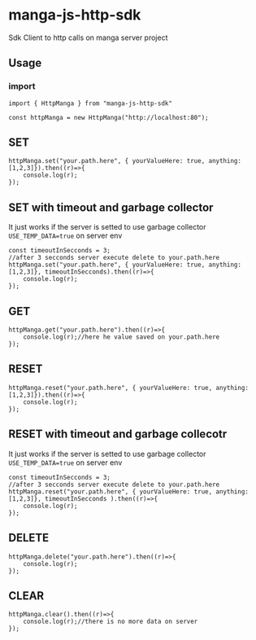 # manga-js-http-sdk

Sdk Client to http calls on manga server project

## Usage

### import

```
import { HttpManga } from "manga-js-http-sdk"

const httpManga = new HttpManga("http://localhost:80");

```

## SET

```
httpManga.set("your.path.here", { yourValueHere: true, anything:[1,2,3]}).then((r)=>{
    console.log(r);
});
```

## SET with timeout and garbage collector

It just works if the server is setted to use garbage collector `USE_TEMP_DATA=true` on server env

```
const timeoutInSecconds = 3;
//after 3 secconds server execute delete to your.path.here
httpManga.set("your.path.here", { yourValueHere: true, anything:[1,2,3]}, timeoutInSecconds).then((r)=>{
    console.log(r);
});
```

## GET

```
httpManga.get("your.path.here").then((r)=>{
    console.log(r);//here he value saved on your.path.here
});
```

## RESET

```
httpManga.reset("your.path.here", { yourValueHere: true, anything:[1,2,3]}).then((r)=>{
    console.log(r);
});
```

## RESET with timeout and garbage collecotr

It just works if the server is setted to use garbage collector `USE_TEMP_DATA=true` on server env

```
const timeoutInSecconds = 3;
//after 3 secconds server execute delete to your.path.here
httpManga.reset("your.path.here", { yourValueHere: true, anything:[1,2,3]}, timeoutInSecconds ).then((r)=>{
    console.log(r);
});
```

## DELETE

```
httpManga.delete("your.path.here").then((r)=>{
    console.log(r);
});
```

## CLEAR

```
httpManga.clear().then((r)=>{
    console.log(r);//there is no more data on server
});
```
